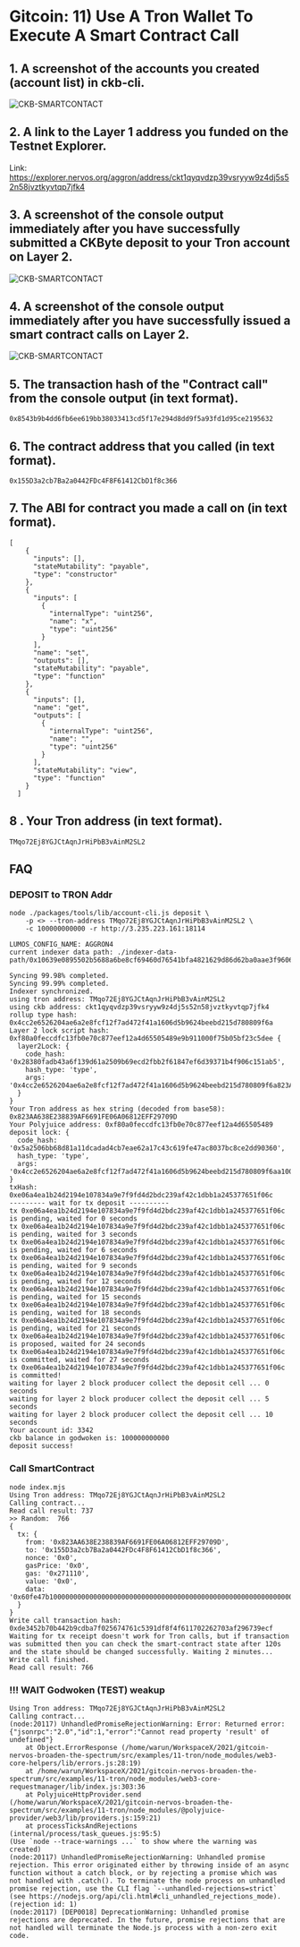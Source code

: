 

# Gitcoin: 11) Use A Tron Wallet To Execute A Smart Contract Call

## 1. A screenshot of the accounts you created (account list) in ckb-cli.

![CKB-SMARTCONTACT](https://raw.githubusercontent.com/ubinix-warun/gitcoin-nervos-broaden-the-spectrum/master/my-submission/task-11/Workspace%202_226.png)


## 2. A link to the Layer 1 address you funded on the Testnet Explorer.

Link: https://explorer.nervos.org/aggron/address/ckt1qyqvdzp39vsryyw9z4dj5s52n58jvztkyvtqp7jfk4


## 3. A screenshot of the console output immediately after you have successfully submitted a CKByte deposit to your Tron account on Layer 2.

![CKB-SMARTCONTACT](https://raw.githubusercontent.com/ubinix-warun/gitcoin-nervos-broaden-the-spectrum/master/my-submission/task-11/Workspace%202_227.png)


## 4. A screenshot of the console output immediately after you have successfully issued a smart contract calls on Layer 2.

![CKB-SMARTCONTACT](https://raw.githubusercontent.com/ubinix-warun/gitcoin-nervos-broaden-the-spectrum/master/my-submission/task-11/Workspace%202_228.png)


## 5. The transaction hash of the "Contract call" from the console output (in text format).
```
0x8543b9b4dd6fb6ee619bb38033413cd5f17e294d8dd9f5a93fd1d95ce2195632
```

## 6. The contract address that you called (in text format).
```
0x155D3a2cb7Ba2a0442FDc4F8F61412CbD1f8c366
```

## 7. The ABI for contract you made a call on (in text format).
```
[
    {
      "inputs": [],
      "stateMutability": "payable",
      "type": "constructor"
    },
    {
      "inputs": [
        {
          "internalType": "uint256",
          "name": "x",
          "type": "uint256"
        }
      ],
      "name": "set",
      "outputs": [],
      "stateMutability": "payable",
      "type": "function"
    },
    {
      "inputs": [],
      "name": "get",
      "outputs": [
        {
          "internalType": "uint256",
          "name": "",
          "type": "uint256"
        }
      ],
      "stateMutability": "view",
      "type": "function"
    }
  ]
```

## 8 . Your Tron address (in text format).
```
TMqo72Ej8YGJCtAqnJrHiPbB3vAinM2SL2
```

## FAQ

### DEPOSIT to TRON Addr

```
node ./packages/tools/lib/account-cli.js deposit \
    -p <> --tron-address TMqo72Ej8YGJCtAqnJrHiPbB3vAinM2SL2 \
    -c 100000000000 -r http://3.235.223.161:18114 

LUMOS_CONFIG_NAME: AGGRON4
current indexer data path: ./indexer-data-path/0x10639e0895502b5688a6be8cf69460d76541bfa4821629d86d62ba0aae3f9606

Syncing 99.98% completed.
Syncing 99.99% completed.
Indexer synchronized.
using tron address: TMqo72Ej8YGJCtAqnJrHiPbB3vAinM2SL2
using ckb address: ckt1qyqvdzp39vsryyw9z4dj5s52n58jvztkyvtqp7jfk4
rollup type hash: 0x4cc2e6526204ae6a2e8fcf12f7ad472f41a1606d5b9624beebd215d780809f6a
Layer 2 lock script hash: 0xf80a0feccdfc13fb0e70c877eef12a4d65505489e9b911000f75b05bf23c5dee {
  layer2Lock: {
    code_hash: '0x28380fadb43a6f139d61a2509b69ecd2fbb2f61847ef6d39371b4f906c151ab5',
    hash_type: 'type',
    args: '0x4cc2e6526204ae6a2e8fcf12f7ad472f41a1606d5b9624beebd215d780809f6a823AA638E238839AF6691FE06A06812EFF29709D'
  }
}
Your Tron address as hex string (decoded from base58): 0x823AA638E238839AF6691FE06A06812EFF29709D
Your Polyjuice address: 0xf80a0feccdfc13fb0e70c877eef12a4d65505489
deposit lock: {
  code_hash: '0x5a2506bb68d81a11dcadad4cb7eae62a17c43c619fe47ac8037bc8ce2dd90360',
  hash_type: 'type',
  args: '0x4cc2e6526204ae6a2e8fcf12f7ad472f41a1606d5b9624beebd215d780809f6aa1000000100000003000000099000000daf38a441584f5ad8806f1784a30d1d2ae6345126955f9e7ef3bd9d8686eaf7f6900000010000000300000003100000028380fadb43a6f139d61a2509b69ecd2fbb2f61847ef6d39371b4f906c151ab501340000004cc2e6526204ae6a2e8fcf12f7ad472f41a1606d5b9624beebd215d780809f6a823aa638e238839af6691fe06a06812eff29709d00a30200000000c0'
}
txHash: 0xe06a4ea1b24d2194e107834a9e7f9fd4d2bdc239af42c1dbb1a245377651f06c
--------- wait for tx deposit ----------
tx 0xe06a4ea1b24d2194e107834a9e7f9fd4d2bdc239af42c1dbb1a245377651f06c is pending, waited for 0 seconds
tx 0xe06a4ea1b24d2194e107834a9e7f9fd4d2bdc239af42c1dbb1a245377651f06c is pending, waited for 3 seconds
tx 0xe06a4ea1b24d2194e107834a9e7f9fd4d2bdc239af42c1dbb1a245377651f06c is pending, waited for 6 seconds
tx 0xe06a4ea1b24d2194e107834a9e7f9fd4d2bdc239af42c1dbb1a245377651f06c is pending, waited for 9 seconds
tx 0xe06a4ea1b24d2194e107834a9e7f9fd4d2bdc239af42c1dbb1a245377651f06c is pending, waited for 12 seconds
tx 0xe06a4ea1b24d2194e107834a9e7f9fd4d2bdc239af42c1dbb1a245377651f06c is pending, waited for 15 seconds
tx 0xe06a4ea1b24d2194e107834a9e7f9fd4d2bdc239af42c1dbb1a245377651f06c is pending, waited for 18 seconds
tx 0xe06a4ea1b24d2194e107834a9e7f9fd4d2bdc239af42c1dbb1a245377651f06c is pending, waited for 21 seconds
tx 0xe06a4ea1b24d2194e107834a9e7f9fd4d2bdc239af42c1dbb1a245377651f06c is proposed, waited for 24 seconds
tx 0xe06a4ea1b24d2194e107834a9e7f9fd4d2bdc239af42c1dbb1a245377651f06c is committed, waited for 27 seconds
tx 0xe06a4ea1b24d2194e107834a9e7f9fd4d2bdc239af42c1dbb1a245377651f06c is committed!
waiting for layer 2 block producer collect the deposit cell ... 0 seconds
waiting for layer 2 block producer collect the deposit cell ... 5 seconds
waiting for layer 2 block producer collect the deposit cell ... 10 seconds
Your account id: 3342
ckb balance in godwoken is: 100000000000
deposit success!

```

### Call SmartContract

```
node index.mjs 
Using Tron address: TMqo72Ej8YGJCtAqnJrHiPbB3vAinM2SL2
Calling contract...
Read call result: 737
>> Random:  766
{
  tx: {
    from: '0x823AA638E238839AF6691FE06A06812EFF29709D',
    to: '0x155D3a2cb7Ba2a0442FDc4F8F61412CbD1f8c366',
    nonce: '0x0',
    gasPrice: '0x0',
    gas: '0x271110',
    value: '0x0',
    data: '0x60fe47b100000000000000000000000000000000000000000000000000000000000002fe'
  }
}
Write call transaction hash: 0xde3452b70b442b9cdba7f025674761c5391df8f4f611702262703af296739ecf
Waiting for tx receipt doesn't work for Tron calls, but if transaction was submitted then you can check the smart-contract state after 120s and the state should be changed successfully. Waiting 2 minutes...
Write call finished.
Read call result: 766

```

### !!! WAIT Godwoken (TEST) weakup
```
Using Tron address: TMqo72Ej8YGJCtAqnJrHiPbB3vAinM2SL2
Calling contract...
(node:20117) UnhandledPromiseRejectionWarning: Error: Returned error: {"jsonrpc":"2.0","id":1,"error":"Cannot read property 'result' of undefined"}
    at Object.ErrorResponse (/home/warun/WorkspaceX/2021/gitcoin-nervos-broaden-the-spectrum/src/examples/11-tron/node_modules/web3-core-helpers/lib/errors.js:28:19)
    at /home/warun/WorkspaceX/2021/gitcoin-nervos-broaden-the-spectrum/src/examples/11-tron/node_modules/web3-core-requestmanager/lib/index.js:303:36
    at PolyjuiceHttpProvider.send (/home/warun/WorkspaceX/2021/gitcoin-nervos-broaden-the-spectrum/src/examples/11-tron/node_modules/@polyjuice-provider/web3/lib/providers.js:159:21)
    at processTicksAndRejections (internal/process/task_queues.js:95:5)
(Use `node --trace-warnings ...` to show where the warning was created)
(node:20117) UnhandledPromiseRejectionWarning: Unhandled promise rejection. This error originated either by throwing inside of an async function without a catch block, or by rejecting a promise which was not handled with .catch(). To terminate the node process on unhandled promise rejection, use the CLI flag `--unhandled-rejections=strict` (see https://nodejs.org/api/cli.html#cli_unhandled_rejections_mode). (rejection id: 1)
(node:20117) [DEP0018] DeprecationWarning: Unhandled promise rejections are deprecated. In the future, promise rejections that are not handled will terminate the Node.js process with a non-zero exit code.

```
